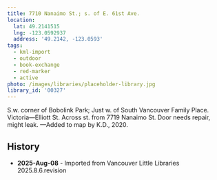 ```yaml
---
title: 7710 Nanaimo St.; s. of E. 61st Ave.
location:
  lat: 49.2141515
  lng: -123.0592937
  address: '49.2142, -123.0593'
tags:
  - kml-import
  - outdoor
  - book-exchange
  - red-marker
  - active
photo: /images/libraries/placeholder-library.jpg
library_id: '00327'
---
```

S.w. corner of Bobolink Park;
Just w. of South Vancouver Family Place.  
Victoria—Elliott St.
Across st. from 7719 Nanaimo St.
Door needs repair, might leak.
—Added to map by K.D., 2020.

## History
- **2025-Aug-08** - Imported from Vancouver Little Libraries 2025.8.6.revision

